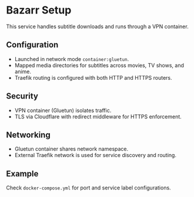 # Bazarr Setup

This service handles subtitle downloads and runs through a VPN container.

## Configuration
- Launched in network mode `container:gluetun`.
- Mapped media directories for subtitles across movies, TV shows, and anime.
- Traefik routing is configured with both HTTP and HTTPS routers.

## Security
- VPN container (Gluetun) isolates traffic.
- TLS via Cloudflare with redirect middleware for HTTPS enforcement.

## Networking
- Gluetun container shares network namespace.
- External Traefik network is used for service discovery and routing.

## Example
Check `docker-compose.yml` for port and service label configurations.


